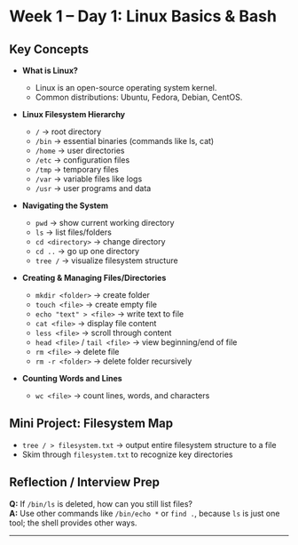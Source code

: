 # Week 1 – Day 1: Linux Basics & Bash

## Key Concepts

- **What is Linux?**
  - Linux is an open-source operating system kernel.
  - Common distributions: Ubuntu, Fedora, Debian, CentOS.

- **Linux Filesystem Hierarchy**
  - `/` → root directory
  - `/bin` → essential binaries (commands like ls, cat)
  - `/home` → user directories
  - `/etc` → configuration files
  - `/tmp` → temporary files
  - `/var` → variable files like logs
  - `/usr` → user programs and data

- **Navigating the System**
  - `pwd` → show current working directory
  - `ls` → list files/folders
  - `cd <directory>` → change directory
  - `cd ..` → go up one directory
  - `tree /` → visualize filesystem structure

- **Creating & Managing Files/Directories**
  - `mkdir <folder>` → create folder
  - `touch <file>` → create empty file
  - `echo "text" > <file>` → write text to file
  - `cat <file>` → display file content
  - `less <file>` → scroll through content
  - `head <file>` / `tail <file>` → view beginning/end of file
  - `rm <file>` → delete file
  - `rm -r <folder>` → delete folder recursively

- **Counting Words and Lines**
  - `wc <file>` → count lines, words, and characters

## Mini Project: Filesystem Map
- `tree / > filesystem.txt` → output entire filesystem structure to a file
- Skim through `filesystem.txt` to recognize key directories

## Reflection / Interview Prep
**Q:** If `/bin/ls` is deleted, how can you still list files?  
**A:** Use other commands like `/bin/echo *` or `find .`, because `ls` is just one tool; the shell provides other ways.

---


